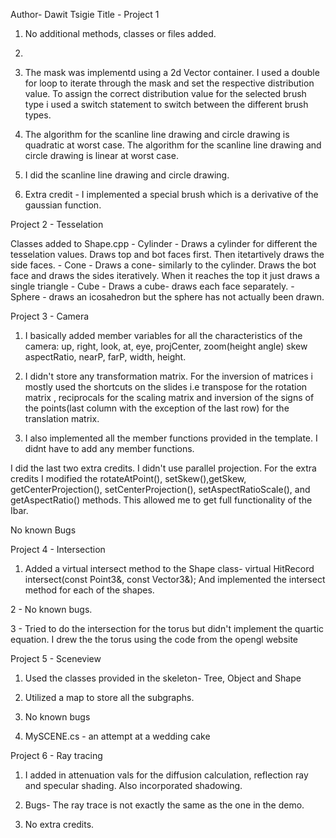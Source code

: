 Author- Dawit Tsigie    Title - Project 1

1. No additional methods, classes or files added.
2. 
3. The mask was implementd using a 2d Vector container. I used a double for loop to iterate through the mask and set the respective distribution value. To assign the correct distribution value for the selected brush type i used a switch statement to switch between the different brush types.

4.  The algorithm for the scanline line drawing and circle drawing is quadratic at worst case.
The algorithm for the scanline line drawing and circle drawing is linear at worst case.
5. I did the scanline line drawing and circle drawing.
6. Extra credit - I implemented a special brush which is a derivative of the gaussian function.

Project 2 - Tesselation

 Classes added to Shape.cpp - Cylinder - Draws a cylinder for different the tesselation values.  Draws top and bot faces first. Then itetartively draws the side faces.
							 - Cone - Draws a cone- similarly to the cylinder. Draws the bot face and draws the sides iteratively. When it reaches the top it just draws a single triangle
							 - Cube - Draws a cube- draws each face separately.
							 - Sphere - draws an icosahedron but the  sphere has not actually been drawn.



Project 3 - Camera

1. I basically added member variables for all the characteristics of the camera: up, right, look, at, eye, projCenter, zoom(height angle) skew aspectRatio, nearP, farP, width, height.

2. I didn't store any transformation matrix. For the inversion of matrices i mostly used the shortcuts on the slides i.e transpose for the rotation matrix , reciprocals for the scaling matrix and inversion of the signs of the points(last column with the exception of the last row) for the translation matrix.

3. I also implemented all the member functions provided in the template. I didnt have to add any member functions.

I did the last two extra credits. I didn't use parallel projection.
For the extra credits I modified the  rotateAtPoint(), setSkew(),getSkew, getCenterProjection(), setCenterProjection(), setAspectRatioScale(), and getAspectRatio() methods. This allowed me to get full functionality of the Ibar.


No known Bugs


Project 4 - Intersection

1. Added a virtual intersect method to the Shape class- virtual HitRecord intersect(const Point3&, const Vector3&);
And implemented the intersect method for each of the shapes.

2 - No known bugs.

3 - Tried to do the intersection for the torus but didn't implement the quartic equation. I drew the the torus using the code from the opengl website


Project 5 - Sceneview

1. Used the classes provided in the skeleton- Tree, Object and Shape
2. Utilized a map to store all the subgraphs.
3. No known bugs

4. MySCENE.cs  - an attempt at a wedding cake


Project 6 - Ray tracing

1. I added in attenuation vals for the diffusion calculation, reflection ray and specular shading. Also incorporated shadowing.

2. Bugs- The ray trace is not exactly the same as the one in the demo.

3. No extra credits.

 